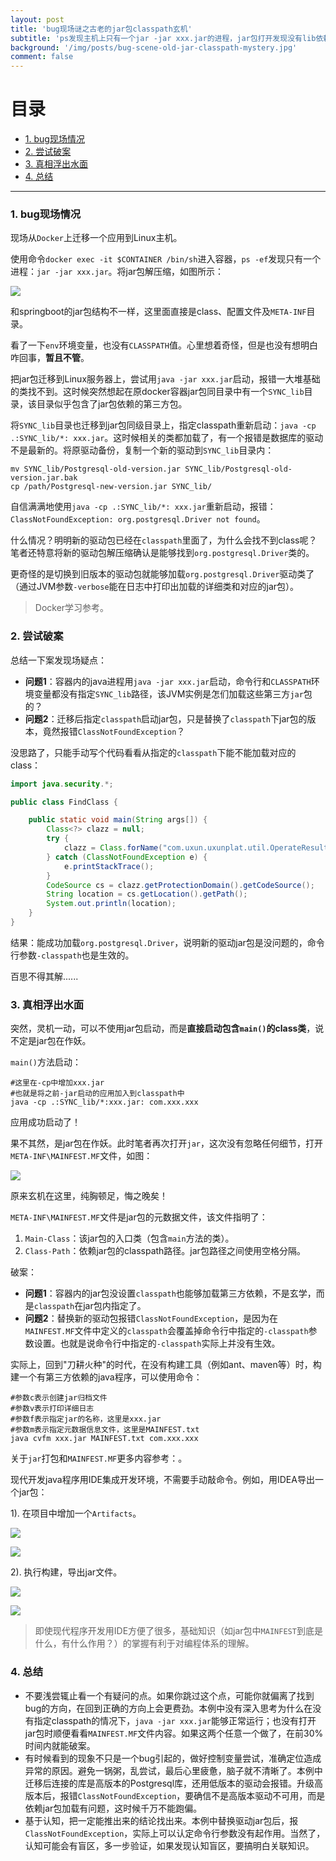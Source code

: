 ```yaml
---
layout: post
title: 'bug现场谜之古老的jar包classpath玄机'
subtitle: 'ps发现主机上只有一个jar -jar xxx.jar的进程，jar包打开发现没有lib依赖包，启动进程中也没有-classpath值，系统环境变量也没有，它是怎么启动的？'
background: '/img/posts/bug-scene-old-jar-classpath-mystery.jpg'
comment: false
---
```


# 目录

- [1. bug现场情况](#1)
- [2. 尝试破案](#2)
- [3. 真相浮出水面](#3)
- [4. 总结](#4)

---

<h3 id="1">1. bug现场情况</h3>

现场从`Docker`上迁移一个应用到Linux主机。

使用命令`docker exec -it $CONTAINER /bin/sh`进入容器，`ps -ef`发现只有一个进程：`jar -jar xxx.jar`。将jar包解压缩，如图所示：

![](/img/posts/common-jar-structure.jpg)

和springboot的jar包结构不一样，这里面直接是class、配置文件及`META-INF`目录。

看了一下`env`环境变量，也没有`CLASSPATH`值。心里想着奇怪，但是也没有想明白咋回事，**暂且不管**。

把jar包迁移到Linux服务器上，尝试用`java -jar xxx.jar`启动，报错一大堆基础的类找不到。这时候突然想起在原docker容器jar包同目录中有一个`SYNC_lib`目录，该目录似乎包含了jar包依赖的第三方包。

将`SYNC_lib`目录也迁移到jar包同级目录上，指定classpath重新启动：`java -cp .:SYNC_lib/*: xxx.jar`。这时候相关的类都加载了，有一个报错是数据库的驱动不是最新的。将原驱动备份，复制一个新的驱动到`SYNC_lib`目录内：

```shll
mv SYNC_lib/Postgresql-old-version.jar SYNC_lib/Postgresql-old-version.jar.bak
cp /path/Postgresql-new-version.jar SYNC_lib/
```

自信满满地使用`java -cp .:SYNC_lib/*: xxx.jar`重新启动，报错：`ClassNotFoundException: org.postgresql.Driver not found`。

什么情况？明明新的驱动包已经在`classpath`里面了，为什么会找不到class呢？笔者还特意将新的驱动包解压缩确认是能够找到`org.postgresql.Driver`类的。

更奇怪的是切换到旧版本的驱动包就能够加载`org.postgresql.Driver`驱动类了（通过JVM参数`-verbose`能在日志中打印出加载的详细类和对应的jar包）。

> Docker学习参考[](https://fengmengzhao.github.io/2021/06/25/docker-handbook-2021.html)。

<h3 id="2">2. 尝试破案</h3>

总结一下案发现场疑点：

- **问题1**：容器内的java进程用`java -jar xxx.jar`启动，命令行和`CLASSPATH`环境变量都没有指定`SYNC_lib`路径，该JVM实例是怎们加载这些第三方`jar`包的？
- **问题2**：迁移后指定`classpath`启动jar包，只是替换了`classpath`下jar包的版本，竟然报错`ClassNotFoundException`？

没思路了，只能手动写个代码看看从指定的`classpath`下能不能加载对应的class：

```java
import java.security.*;

public class FindClass {

    public static void main(String args[]) {
        Class<?> clazz = null;
        try {
            clazz = Class.forName("com.uxun.uxunplat.util.OperateResult");
        } catch (ClassNotFoundException e) {
            e.printStackTrace();
        }
        CodeSource cs = clazz.getProtectionDomain().getCodeSource();
        String location = cs.getLocation().getPath();
        System.out.println(location);
    }
}
```

结果：能成功加载`org.postgresql.Driver`，说明新的驱动jar包是没问题的，命令行参数`-classpath`也是生效的。

百思不得其解......

<h3 id="3">3. 真相浮出水面</h3>

突然，灵机一动，可以不使用jar包启动，而是**直接启动包含`main()`的class类**，说不定是jar包在作妖。

`main()`方法启动：

```shell
#这里在-cp中增加xxx.jar
#也就是将之前-jar启动的应用加入到classpath中
java -cp .:SYNC_lib/*:xxx.jar: com.xxx.xxx
```

应用成功启动了！

果不其然，是jar包在作妖。此时笔者再次打开`jar`，这次没有忽略任何细节，打开`META-INF\MAINFEST.MF`文件，如图：

![](/img/posts/common-jar-MANIFEST.jpg)

原来玄机在这里，纯胸顿足，悔之晚矣！

`META-INF\MAINFEST.MF`文件是jar包的元数据文件，该文件指明了：

1. `Main-Class`：该jar包的入口类（包含`main`方法的类）。
2. `Class-Path`：依赖jar包的classpath路径。jar包路径之间使用空格分隔。

破案：

- **问题1**：容器内的jar包没设置`classpath`也能够加载第三方依赖，不是玄学，而是`classpath`在jar包内指定了。
- **问题2**：替换新的驱动包报错`ClassNotFoundException`，是因为在`MAINFEST.MF`文件中定义的`classpath`会覆盖掉命令行中指定的`-classpath`参数设置。也就是说命令行中指定的`-classpath`实际上并没有生效。

实际上，回到"刀耕火种"的时代，在没有构建工具（例如ant、maven等）时，构建一个有第三方依赖的java程序，可以使用命令：

```shell
#参数c表示创建jar归档文件
#参数v表示打印详细日志
#参数f表示指定jar的名称，这里是xxx.jar
#参数m表示指定元数据信息文件，这里是MAINFEST.txt
java cvfm xxx.jar MAINFEST.txt com.xxx.xxx
```

关于`jar`打包和`MAINFEST.MF`更多内容参考：[](https://docs.oracle.com/javase/tutorial/deployment/jar/downman.html)。

现代开发java程序用IDE集成开发环境，不需要手动敲命令。例如，用IDEA导出一个jar包：

1). 在项目中增加一个`Artifacts`。

![](/img/posts/IDEA-export-jar-1.jpg)

![](/img/posts/IDEA-export-jar-2.jpg)

2). 执行构建，导出jar文件。

![](/img/posts/IDEA-export-jar-3.jpg)

![](/img/posts/IDEA-export-jar-4.jpg)

> 即使现代程序开发用IDE方便了很多，基础知识（如jar包中`MAINFEST`到底是什么，有什么作用？）的掌握有利于对编程体系的理解。

<h3 id="4">4. 总结</h3>

- 不要浅尝辄止看一个有疑问的点。如果你跳过这个点，可能你就偏离了找到bug的方向，在回到正确的方向上会更费劲。本例中没有深入思考为什么在没有指定classpath的情况下，`java -jar xxx.jar`能够正常运行；也没有打开jar包时顺便看看`MAINFEST.MF`文件内容。如果这两个任意一个做了，在前30%时间内就能破案。
- 有时候看到的现象不只是一个bug引起的，做好控制变量尝试，准确定位造成异常的原因。避免一锅粥，乱尝试，最后心里疲惫，脑子就不清晰了。本例中迁移后连接的库是高版本的Postgresql库，还用低版本的驱动会报错。升级高版本后，报错`ClassNotFoundException`，要确信不是高版本驱动不可用，而是依赖jar包加载有问题，这时候千万不能跑偏。
- 基于认知，把一定能推出来的结论找出来。本例中替换驱动jar包后，报`ClassNotFoundException`，实际上可以认定命令行参数没有起作用。当然了，认知可能会有盲区，多一步验证，如果发现认知盲区，要搞明白关联知识。
